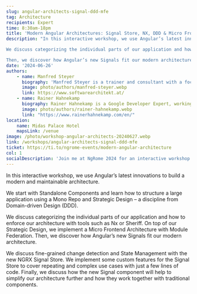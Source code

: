 ```yaml
---
slug: angular-architects-signal-ddd-mfe
tag: Architecture
recipients: Expert
time: 8:30am-18pm
title: 'Modern Angular Architectures: Signal Store, NX, DDD & Micro Frontends'
description: "In this interactive workshop, we use Angular’s latest innovations to build a modern and maintainable architecture. We start with Standalone Components and learn how to structure a large application using a Mono Repo and Strategic Design – a discipline from Domain-driven Design (DDD).  

We discuss categorizing the individual parts of our application and how to enforce our architecture with tools such as Nx or Sheriff. On top of our Strategic Design, we implement a Micro Frontend Architecture with Module Federation. 

Then, we discover how Angular’s new Signals fit our modern architecture. We discuss fine-grained change detection and State Management with the new NGRX Signal Store. We implement some custom features for the Signal Store to cover repeating and complex use cases with just a few lines of code. Finally, we discuss how the new Signal component will help to simplify our architecture further and how they work together with traditional components."
date: '2024-06-26'
authors: 
    - name: Manfred Steyer
      biography: 'Manfred Steyer is a trainer and consultant with a focus on Angular. Google Developer Expert (GDE) who writes for O’Reilly, the German Java Magazine, and windows.developer. He regularly speaks at conferences.'
      image: photo/authors/manfred-steyer.webp
      link: https://www.softwarearchitekt.at/
    - name: Rainer Hahnekamp
      biography: Rainer Hahnekamp is a Google Developer Expert, working as a trainer and consultant in the expert network of Angular Architects. Among his responsibilities is providing training sessions on Angular and Spring. In addition, he offers a weekly brief overview of relevant events in the Angular ecosystem on YouTube through ng-news.
      image: photo/authors/rainer-hahnekamp.webp 
      link: "https://www.rainerhahnekamp.com/en/"
location: 
    name: Midas Palace Hotel
    mapsLink: /venue
image: /photo/workshop-angular-architects-20240627.webp
link: /workshops/angular-architects-signal-ddd-mfe
ticket: https://ti.to/ngrome-events/modern-angular-architecture
col: 1
socialDescription: 'Join me at NgRome 2024 for an interactive workshop on "MODERN ANGULAR ARCHITECTURES: SIGNAL STORE, NX, DDD and MICRO FRONTENDS." Explore cutting-edge strategies for building maintainable Angular applications. Reserve your spot now! #NgRome #Angular #Workshop #Technology'
---
```


In this interactive workshop, we use Angular’s latest innovations to build a modern and maintainable architecture. 

We start with Standalone Components and learn how to structure a large application using a Mono Repo and Strategic Design – a discipline from Domain-driven Design (DDD).

We discuss categorizing the individual parts of our application and how to enforce our architecture with tools such as Nx or Sheriff. On top of our Strategic Design, we implement a Micro Frontend Architecture with Module Federation. Then, we discover how Angular’s new Signals fit our modern architecture. 

We discuss fine-grained change detection and State Management with the new NGRX Signal Store. We implement some custom features for the Signal Store to cover repeating and complex use cases with just a few lines of code. Finally, we discuss how the new Signal component will help to simplify our architecture further and how they work together with traditional components.